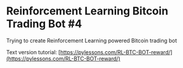 # Reinforcement Learning Bitcoin Trading Bot #4
Trying to create Reinforcement Learning powered Bitcoin trading bot

Text version tutorial: [https://pylessons.com/RL-BTC-BOT-reward/](https://pylessons.com/RL-BTC-BOT-reward/)
